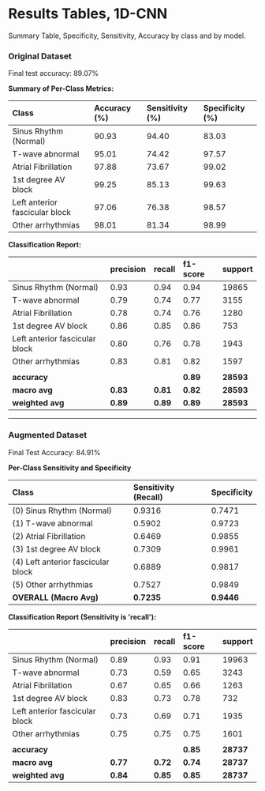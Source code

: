 # Results Tables, 1D-CNN

Summary Table, Specificity, Sensitivity, Accuracy by class and by model.

### Original Dataset

Final test accuracy: 89.07%

**Summary of Per-Class Metrics:**

| Class | Accuracy (%) | Sensitivity (%) | Specificity (%) |
| :--- | :--- | :--- | :--- |
| Sinus Rhythm (Normal)             | 90.93 | 94.40 | 83.03 |
| T-wave abnormal                   | 95.01 | 74.42 | 97.57 |
| Atrial Fibrillation  | 97.88 | 73.67 | 99.02 |
| 1st degree AV block  | 99.25 | 85.13 | 99.63 |
| Left anterior fascicular block  | 97.06 | 76.38 | 98.57 |
| Other arrhythmias   | 98.01 | 81.34 | 98.99 |

**Classification Report:**

| | precision | recall | f1-score | support |
| :--- | :--- | :--- | :--- | :--- |
| Sinus Rhythm (Normal)  | 0.93 | 0.94 | 0.94 | 19865 |
| T-wave abnormal  | 0.79 | 0.74 | 0.77 | 3155 |
| Atrial Fibrillation  | 0.78 | 0.74 | 0.76 | 1280 |
| 1st degree AV block  | 0.86 | 0.85 | 0.86 | 753 |
| Left anterior fascicular block | 0.80 | 0.76 | 0.78 | 1943 |
| Other arrhythmias  | 0.83 | 0.81 | 0.82 | 1597 |
| | | | | |
| **accuracy** | | | **0.89** | **28593** |
| **macro avg** | **0.83** | **0.81** | **0.82** | **28593** |
| **weighted avg** | **0.89** | **0.89** | **0.89** | **28593** |

---

### Augmented Dataset

Final Test Accuracy: 84.91%

**Per-Class Sensitivity and Specificity**

| Class | Sensitivity (Recall) | Specificity |
| :--- | :--- | :--- |
| (0) Sinus Rhythm (Normal) | 0.9316 | 0.7471 |
| (1) T-wave abnormal  | 0.5902 | 0.9723 |
| (2) Atrial Fibrillation | 0.6469 | 0.9855 |
| (3) 1st degree AV block  | 0.7309 | 0.9961 |
| (4) Left anterior fascicular block  | 0.6889 | 0.9817 |
| (5) Other arrhythmias  | 0.7527 | 0.9849 |
| **OVERALL (Macro Avg)** | **0.7235** | **0.9446** |

**Classification Report (Sensitivity is 'recall'):**

| | precision | recall | f1-score | support |
| :--- | :--- | :--- | :--- | :--- |
| Sinus Rhythm (Normal)  | 0.89 | 0.93 | 0.91 | 19963 |
| T-wave abnormal  | 0.73 | 0.59 | 0.65 | 3243 |
| Atrial Fibrillation  | 0.67 | 0.65 | 0.66 | 1263 |
| 1st degree AV block  | 0.83 | 0.73 | 0.78 | 732 |
| Left anterior fascicular block | 0.73 | 0.69 | 0.71 | 1935 |
| Other arrhythmias | 0.75 | 0.75 | 0.75 | 1601 |
| | | | | |
| **accuracy** | | | **0.85** | **28737** |
| **macro avg** | **0.77** | **0.72** | **0.74** | **28737** |
| **weighted avg** | **0.84** | **0.85** | **0.85** | **28737** |
